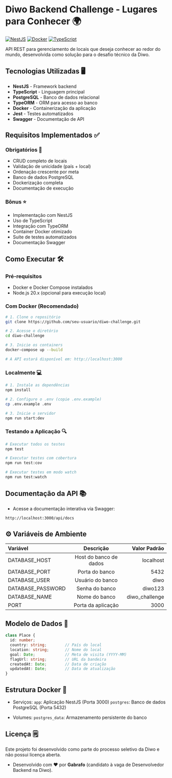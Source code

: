 # Diwo Backend Challenge - Lugares para Conhecer 🌍

[![NestJS](https://img.shields.io/badge/NestJS-E0234E?style=for-the-badge&logo=nestjs&logoColor=white)](https://nestjs.com/)
[![Docker](https://img.shields.io/badge/Docker-2496ED?style=for-the-badge&logo=docker&logoColor=white)](https://www.docker.com/)
[![TypeScript](https://img.shields.io/badge/TypeScript-3178C6?style=for-the-badge&logo=typescript&logoColor=white)](https://www.typescriptlang.org/)

API REST para gerenciamento de locais que deseja conhecer ao redor do mundo, desenvolvida como solução para o desafio técnico da Diwo.

## Tecnologias Utilizadas 🖥️

- **NestJS** - Framework backend
- **TypeScript** - Linguagem principal
- **PostgreSQL** - Banco de dados relacional
- **TypeORM** - ORM para acesso ao banco
- **Docker** - Containerização da aplicação
- **Jest** - Testes automatizados
- **Swagger** - Documentação de API

## Requisitos Implementados ✅

### Obrigatórios 📝
- CRUD completo de locais
- Validação de unicidade (país + local)
- Ordenação crescente por meta
- Banco de dados PostgreSQL
- Dockerização completa
- Documentação de execução

### Bônus ⭐
- Implementação com NestJS
- Uso de TypeScript
- Integração com TypeORM
- Container Docker otimizado
- Suíte de testes automatizados
- Documentação Swagger

## Como Executar 🛠️

### Pré-requisitos
- Docker e Docker Compose instalados
- Node.js 20.x (opcional para execução local)

### Com Docker (Recomendado)
```bash
# 1. Clone o repositório
git clone https://github.com/seu-usuario/diwo-challenge.git

# 2. Acesse o diretório
cd diwo-challenge

# 3. Inicie os containers
docker-compose up --build

# A API estará disponível em: http://localhost:3000
```

### Localmente 💻
```bash
# 1. Instale as dependências
npm install

# 2. Configure o .env (copie .env.example)
cp .env.example .env

# 3. Inicie o servidor
npm run start:dev
```

### Testando a Aplicação 🔍
```bash
# Executar todos os testes
npm test

# Executar testes com cobertura
npm run test:cov

# Executar testes em modo watch
npm run test:watch
```

## Documentação da API 📚

- Acesse a documentação interativa via Swagger:
```bash
http://localhost:3000/api/docs
```

## ⚙️ Variáveis de Ambiente

| Variável          | Descrição               | Valor Padrão    |
|:------------------|:-----------------------:|----------------:|
| DATABASE_HOST     | Host do banco de dados  | localhost       |
| DATABASE_PORT     | Porta do banco          | 5432            |
| DATABASE_USER     | Usuário do banco        | diwo            |
| DATABASE_PASSWORD | Senha do banco          | diwo123         |
| DATABASE_NAME     | Nome do banco           | diwo_challenge  |
| PORT              | Porta da aplicação      | 3000            |

## Modelo de Dados 🎲

```typescript
class Place {
  id: number;
  country: string;        // País do local
  location: string;       // Nome do local
  goal: Date;             // Meta de visita (YYYY-MM)
  flagUrl: string;        // URL da bandeira
  createdAt: Date;        // Data de criação
  updatedAt: Date;        // Data de atualização
}
```

## Estrutura Docker 🐳

- Serviços:
`app`: Aplicação NestJS (Porta 3000)
`postgres`: Banco de dados PostgreSQL (Porta 5432)

- Volumes:
`postgres_data`: Armazenamento persistente do banco

## Licença 🗒️

Este projeto foi desenvolvido como parte do processo seletivo da Diwo e não possui licença aberta.

- Desenvolvido com ❤️ por **Gabrafo** (candidato à vaga de Desenvolvedor Backend na Diwo).